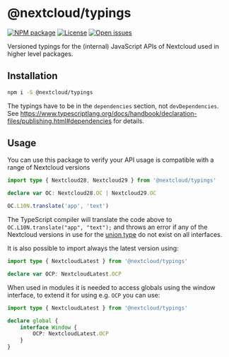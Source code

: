 # @nextcloud/typings

[![NPM package](https://img.shields.io/npm/v/@nextcloud/typings?style=for-the-badge)](https://www.npmjs.com/package/@nextcloud/typings)
[![License](https://img.shields.io/npm/l/@nextcloud/typings?color=green&style=for-the-badge)](https://github.com/nextcloud/nextcloud-typings/blob/master/LICENSE)
[![Open issues](https://img.shields.io/github/issues-raw/nextcloud/nextcloud-typings?style=for-the-badge)](https://github.com/nextcloud/nextcloud-typings/issues)

<!--
 - SPDX-FileCopyrightText: 2019-2024 Nextcloud GmbH and Nextcloud contributors
 - SPDX-License-Identifier: GPL-3.0-or-later
-->

Versioned typings for the (internal) JavaScript APIs of Nextcloud used in higher level packages.

## Installation

```sh
npm i -S @nextcloud/typings
```

The typings have to be in the `dependencies` section, not `devDependencies`. See https://www.typescriptlang.org/docs/handbook/declaration-files/publishing.html#dependencies for details.

## Usage

You can use this package to verify your API usage is compatible with a range of Nextcloud versions

```ts
import type { Nextcloud28, Nextcloud29 } from '@nextcloud/typings'

declare var OC: Nextcloud28.OC | Nextcloud29.OC

OC.L10N.translate('app', 'text')
```

The TypeScript compiler will translate the code above to `OC.L10N.translate("app", "text");` and throws an error if any of the Nextcloud versions in use for the [union type](https://www.typescriptlang.org/docs/handbook/advanced-types.html#union-types) do not exist on all interfaces.

It is also possible to import always the latest version using:

```ts
import type { NextcloudLatest } from '@nextcloud/typings'

declare var OCP: NextcloudLatest.OCP
```

When used in modules it is needed to access globals using the window interface,
to extend it for using e.g. `OCP` you can use:

```ts
import type { NextcloudLatest } from '@nextcloud/typings'

declare global {
	interface Window {
		OCP: NextcloudLatest.OCP
	}
}
```
